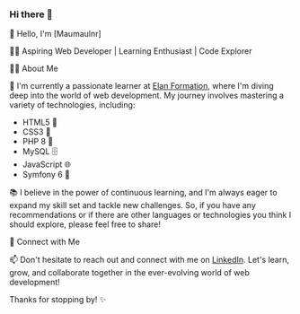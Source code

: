 ### Hi there 👋

<!--
**Maumaulnr/Maumaulnr** is a ✨ _special_ ✨ repository because its `README.md` (this file) appears on your GitHub profile.

Here are some ideas to get you started:

- 🔭 I’m currently working on ...
- 🌱 I’m currently learning ...
- 👯 I’m looking to collaborate on ...
- 🤔 I’m looking for help with ...
- 💬 Ask me about ...
- 📫 How to reach me: ...
- 😄 Pronouns: ...
- ⚡ Fun fact: ...
-->

👋 Hello, I'm [Maumaulnr]

👩‍💻 Aspiring Web Developer | Learning Enthusiast | Code Explorer

👩‍🚀 About Me

🌱 I'm currently a passionate learner at [Elan Formation](https://www.elan-formation.fr/), where I'm diving deep into the world of web development. My journey involves mastering a variety of technologies, including:

- HTML5 📝
- CSS3 🎨
- PHP 8 🚀
- MySQL 🗄️
- JavaScript 🌐
- Symfony 6 🧩


📚 I believe in the power of continuous learning, and I'm always eager to expand my skill set and tackle new challenges. So, if you have any recommendations or if there are other languages or technologies you think I should explore, please feel free to share!

🔌 Connect with Me

📫 Don't hesitate to reach out and connect with me on [LinkedIn](https://www.linkedin.com/in/maurane-l-529989275). Let's learn, grow, and collaborate together in the ever-evolving world of web development!

Thanks for stopping by! ✨

